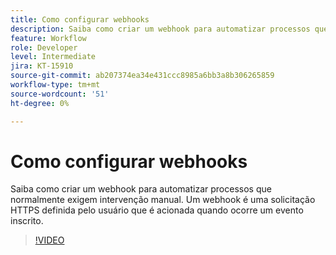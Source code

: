 ```yaml
---
title: Como configurar webhooks
description: Saiba como criar um webhook para automatizar processos que normalmente exigem intervenção manual
feature: Workflow
role: Developer
level: Intermediate
jira: KT-15910
source-git-commit: ab207374ea34e431ccc8985a6bb3a8b306265859
workflow-type: tm+mt
source-wordcount: '51'
ht-degree: 0%

---
```


# Como configurar webhooks

Saiba como criar um webhook para automatizar processos que normalmente exigem intervenção manual. Um webhook é uma solicitação HTTPS definida pelo usuário que é acionada quando ocorre um evento inscrito.

>[!VIDEO](https://video.tv.adobe.com/v/3432694?quality=12&learn=on&hidetitle=true)